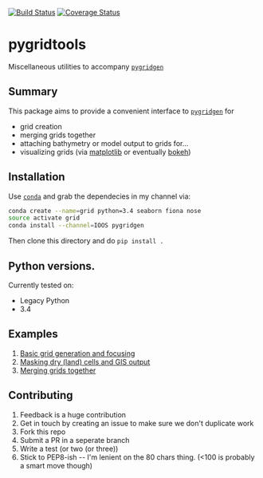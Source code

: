 [![Build Status](https://travis-ci.org/Geosyntec/pygridtools.svg?branch=master)](https://travis-ci.org/Geosyntec/pygridtools)
[![Coverage Status](https://coveralls.io/repos/Geosyntec/pygridtools/badge.svg?branch=master&service=github)](https://coveralls.io/github/Geosyntec/pygridtools?branch=master)

# pygridtools
Miscellaneous utilities to accompany [`pygridgen`](https://github.com/hetland/pygridgen)

## Summary
This package aims to provide a convenient interface to
[`pygridgen`](https://github.com/hetland/pygridgen) for
  + grid creation
  + merging grids together
  + attaching bathymetry or model output to grids for...
  + visualizing grids (via [matplotlib](www.matplotlib.org) or eventually
    [bokeh](http://bokeh.pydata.org/en/latest/))

## Installation
Use [`conda`](http://conda.pydata.org/) and grab the dependecies
in my channel via:

```bash
conda create --name=grid python=3.4 seaborn fiona nose 
source activate grid
conda install --channel=IOOS pygridgen
```

Then clone this directory and do `pip install .`

## Python versions.
Currently tested on:
  - Legacy Python
  - 3.4

## Examples
  1. [Basic grid generation and focusing](http://nbviewer.ipython.org/github/phobson/pygridtools/blob/master/examples/1%20-%20Gridgen%20Basics.ipynb)
  2. [Masking dry (land) cells and GIS output](http://nbviewer.ipython.org/github/phobson/pygridtools/blob/master/examples/2%20-%20Shapefiles%20and%20masking%20cells.ipynb)
  3. [Merging grids together](http://nbviewer.ipython.org/github/Geosyntec/pygridtools/blob/master/examples/3%20-%20Merging%20Grids.ipynb)


## Contributing
  1. Feedback is a huge contribution
  2. Get in touch by creating an issue to make sure we
     don't duplicate work
  3. Fork this repo
  4. Submit a PR in a seperate branch
  5. Write a test (or two (or three))
  6. Stick to PEP8-ish -- I'm lenient on the 80 chars thing.
     (<100 is probably a smart move though)

